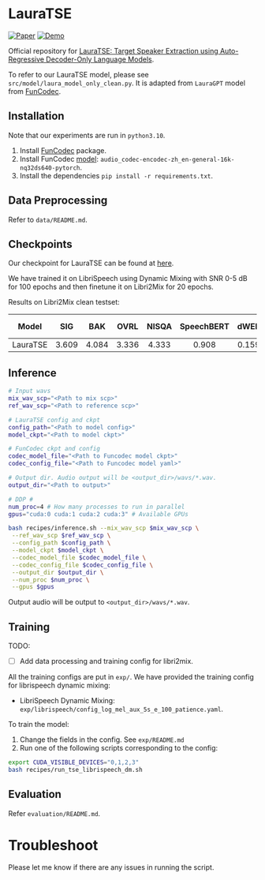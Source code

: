 # LauraTSE

[![Paper](https://img.shields.io/badge/Paper-red?&logo=arxiv)](https://arxiv.org/abs/2504.07402) 
[![Demo](https://img.shields.io/badge/Demo-green?&logo=youtube)](https://beilong-tang.github.io/lauraTSE.demo//)


Official repository for [LauraTSE: Target Speaker Extraction using Auto-Regressive Decoder-Only Language Models](https://arxiv.org/abs/2504.07402).

To refer to our LauraTSE model, please see `src/model/laura_model_only_clean.py`. It is adapted from `LauraGPT` model from [FunCodec](https://github.com/modelscope/FunCodec). 

## Installation

Note that our experiments are run in `python3.10`.

1. Install [FunCodec](https://github.com/modelscope/FunCodec) package.
2. Install FunCodec [model](https://huggingface.co/alibaba-damo/audio_codec-encodec-zh_en-general-16k-nq32ds640-pytorch): `audio_codec-encodec-zh_en-general-16k-nq32ds640-pytorch`.
3. Install the dependencies `pip install -r requirements.txt`.

## Data Preprocessing

Refer to `data/README.md`. 

## Checkpoints

Our checkpoint for LauraTSE can be found at [here](https://huggingface.co/Beilong/LauraTSE).

We have trained it on LibriSpeech using Dynamic Mixing with SNR 0-5 dB for 100 epochs and then finetune it on Libri2Mix for 20 epochs. 

Results on Libri2Mix clean testset:

|  Model   |  SIG  |  BAK  | OVRL  | NISQA | SpeechBERT | dWER  | WavLM Sim | Wespeaker Sim |
| :------: | :---: | :---: | :---: | :---: | :--------: | :---: | :-------: | :-----------: |
| LauraTSE | 3.609 | 4.084 | 3.336 | 4.333 |   0.908    | 0.159 |   0.974   |     0.876     |

## Inference

```sh
# Input wavs
mix_wav_scp="<Path to mix scp>"
ref_wav_scp="<Path to reference scp>"

# LauraTSE config and ckpt
config_path="<Path to model config>"
model_ckpt="<Path to model ckpt>"

# FunCodec ckpt and config
codec_model_file="<Path to Funcodec model ckpt>"
codec_config_file="<Path to Funcodec model yaml>"

# Output dir. Audio output will be <output_dir>/wavs/*.wav.
output_dir="<Path to output>"

# DDP #
num_proc=4 # How many processes to run in parallel
gpus="cuda:0 cuda:1 cuda:2 cuda:3" # Available GPUs

bash recipes/inference.sh --mix_wav_scp $mix_wav_scp \
 --ref_wav_scp $ref_wav_scp \
 --config_path $config_path \
 --model_ckpt $model_ckpt \
 --codec_model_file $codec_model_file \
 --codec_config_file $codec_config_file \
 --output_dir $output_dir \
 --num_proc $num_proc \
 --gpus $gpus
```

Output audio will be output to `<output_dir>/wavs/*.wav`.


## Training

TODO:
- [ ] Add data processing and training config for libri2mix.

All the training configs are put in `exp/`. We have provided the training config for librispeech dynamic mixing:

- LibriSpeech Dynamic Mixing: `exp/librispeech/config_log_mel_aux_5s_e_100_patience.yaml`.

To train the model:
1. Change the fields in the config. See `exp/README.md`
2. Run one of the following scripts corresponding to the config:
```sh
export CUDA_VISIBLE_DEVICES="0,1,2,3"
bash recipes/run_tse_librispeech_dm.sh
```

## Evaluation

Refer `evaluation/README.md`. 


# Troubleshoot

Please let me know if there are any issues in running the script.